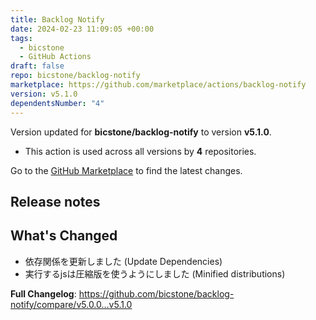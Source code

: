 ```yaml
---
title: Backlog Notify
date: 2024-02-23 11:09:05 +00:00
tags:
  - bicstone
  - GitHub Actions
draft: false
repo: bicstone/backlog-notify
marketplace: https://github.com/marketplace/actions/backlog-notify
version: v5.1.0
dependentsNumber: "4"
---
```



Version updated for **bicstone/backlog-notify** to version **v5.1.0**.
- This action is used across all versions by **4** repositories.

Go to the [GitHub Marketplace](https://github.com/marketplace/actions/backlog-notify) to find the latest changes.

## Release notes

## What's Changed
* 依存関係を更新しました (Update Dependencies)
* 実行するjsは圧縮版を使うようにしました (Minified distributions)

**Full Changelog**: https://github.com/bicstone/backlog-notify/compare/v5.0.0...v5.1.0
